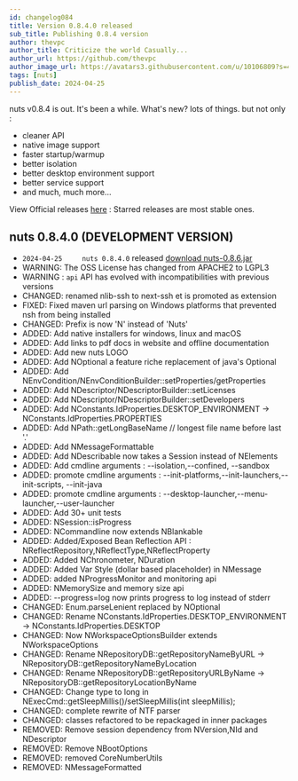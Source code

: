 ```yaml
---
id: changelog084
title: Version 0.8.4.0 released
sub_title: Publishing 0.8.4 version
author: thevpc
author_title: Criticize the world Casually...
author_url: https://github.com/thevpc
author_image_url: https://avatars3.githubusercontent.com/u/10106809?s=460&u=28d1736bdf0b6e6f81981b3a2ebbd2db369b25c8&v=4
tags: [nuts]
publish_date: 2024-04-25
---
```

nuts v0.8.4 is out. It's been a while.
What's new? lots of things. but not only :
* cleaner API
* native image support
* faster startup/warmup
* better isolation
* better desktop environment support
* better service support
* and much, much more...

View Official releases [here](https://github.com/thevpc/nuts/releases) :
Starred releases are most stable ones.

## nuts 0.8.4.0 (DEVELOPMENT VERSION)
- ```2024-04-25 	nuts 0.8.4.0``` released [download nuts-0.8.6.jar](https://thevpc.net/nuts/nuts-app-0.8.6.jar)
- WARNING: The OSS License has changed from APACHE2 to LGPL3
- WARNING : ```api```  API has evolved with incompatibilities with previous versions
- CHANGED: renamed nlib-ssh to next-ssh et is promoted as extension
- FIXED: Fixed maven url parsing on Windows platforms that prevented nsh from being installed
- CHANGED: Prefix is now 'N' instead of 'Nuts'
- ADDED: Add native installers for windows, linux and macOS
- ADDED: Add links to pdf docs in website and offline documentation
- ADDED: Add new nuts LOGO
- ADDED: Add NOptional a feature riche replacement of java's Optional
- ADDED: Add NEnvCondition/NEnvConditionBuilder::setProperties/getProperties
- ADDED: Add NDescriptor/NDescriptorBuilder::setLicenses
- ADDED: Add NDescriptor/NDescriptorBuilder::setDevelopers
- ADDED: Add    NConstants.IdProperties.DESKTOP_ENVIRONMENT -> NConstants.IdProperties.PROPERTIES
- ADDED: Add NPath::getLongBaseName // longest file name before last '.'
- ADDED: Add NMessageFormattable
- ADDED: Add NDescribable now takes a Session instead of NElements
- ADDED: Add cmdline arguments : --isolation,--confined, --sandbox
- ADDED: promote cmdline arguments : --init-platforms,--init-launchers,--init-scripts, --init-java
- ADDED: promote cmdline arguments : --desktop-launcher,--menu-launcher,--user-launcher
- ADDED: Add 30+ unit tests
- ADDED: NSession::isProgress
- ADDED: NCommandline now extends NBlankable
- ADDED: Added/Exposed Bean Reflection API : NReflectRepository,NReflectType,NReflectProperty
- ADDED: Added NChronometer, NDuration
- ADDED: Added Var Style (dollar based placeholder) in NMessage
- ADDED: added NProgressMonitor and monitoring api
- ADDED: NMemorySize and memory size api
- ADDED: --progress=log now prints progress to log instead of stderr
- CHANGED: Enum.parseLenient replaced by NOptional
- CHANGED: Rename NConstants.IdProperties.DESKTOP_ENVIRONMENT -> NConstants.IdProperties.DESKTOP
- CHANGED: Now NWorkspaceOptionsBuilder extends NWorkspaceOptions
- CHANGED: Rename NRepositoryDB::getRepositoryNameByURL -> NRepositoryDB::getRepositoryNameByLocation
- CHANGED: Rename NRepositoryDB::getRepositoryURLByName -> NRepositoryDB::getRepositoryLocationByName
- CHANGED: Change type to long in NExecCmd::getSleepMillis()/setSleepMillis(int sleepMillis);
- CHANGED: complete rewrite of NTF parser
- CHANGED: classes refactored to be repackaged in inner packages
- REMOVED: Remove session dependency from NVersion,NId and NDescriptor
- REMOVED: Remove NBootOptions
- REMOVED: removed CoreNumberUtils
- REMOVED: NMessageFormatted
